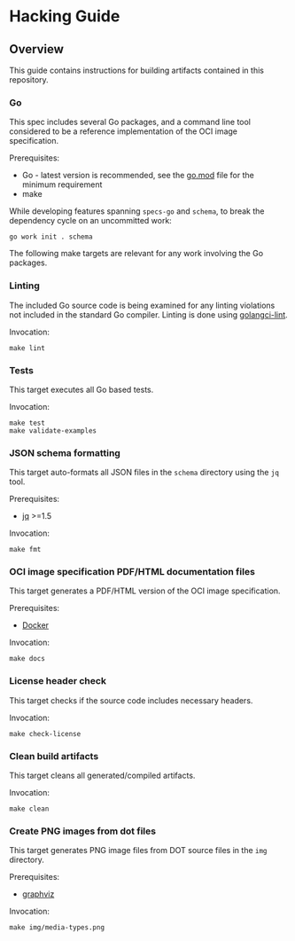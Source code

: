 # Hacking Guide

## Overview

This guide contains instructions for building artifacts contained in this repository.

### Go

This spec includes several Go packages, and a command line tool considered to be a reference implementation of the OCI image specification.

Prerequisites:

- Go - latest version is recommended, see the [go.mod](go.mod) file for the minimum requirement
- make

While developing features spanning `specs-go` and `schema`, to break the dependency cycle on an uncommitted work:

```shell
go work init . schema
```

The following make targets are relevant for any work involving the Go packages.

### Linting

The included Go source code is being examined for any linting violations not included in the standard Go compiler.
Linting is done using [golangci-lint][golangci-lint].

Invocation:

```shell
make lint
```

### Tests

This target executes all Go based tests.

Invocation:

```shell
make test
make validate-examples
```

### JSON schema formatting

This target auto-formats all JSON files in the `schema` directory using the `jq` tool.

Prerequisites:

- [jq][jq] >=1.5

Invocation:

```shell
make fmt
```

### OCI image specification PDF/HTML documentation files

This target generates a PDF/HTML version of the OCI image specification.

Prerequisites:

- [Docker][docker]

Invocation:

```shell
make docs
```

### License header check

This target checks if the source code includes necessary headers.

Invocation:

```shell
make check-license
```

### Clean build artifacts

This target cleans all generated/compiled artifacts.

Invocation:

```shell
make clean
```

### Create PNG images from dot files

This target generates PNG image files from DOT source files in the `img` directory.

Prerequisites:

- [graphviz][graphviz]

Invocation:

```shell
make img/media-types.png
```

[docker]: https://www.docker.com/
[golangci-lint]: https://github.com/golangci/golangci-lint
[graphviz]: https://www.graphviz.org/
[jq]: https://stedolan.github.io/jq/
